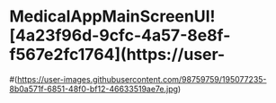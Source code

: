 # MedicalAppMainScreenUI![4a23f96d-9cfc-4a57-8e8f-f567e2fc1764](https://user-
#(https://user-images.githubusercontent.com/98759759/195077235-8b0a571f-6851-48f0-bf12-46633519ae7e.jpg)
